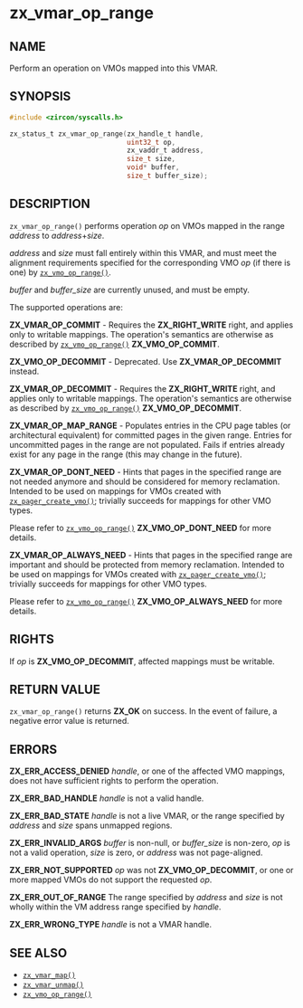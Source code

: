 # zx_vmar_op_range

## NAME

<!-- Contents of this heading updated by update-docs-from-fidl, do not edit. -->

Perform an operation on VMOs mapped into this VMAR.

## SYNOPSIS

<!-- Contents of this heading updated by update-docs-from-fidl, do not edit. -->

```c
#include <zircon/syscalls.h>

zx_status_t zx_vmar_op_range(zx_handle_t handle,
                             uint32_t op,
                             zx_vaddr_t address,
                             size_t size,
                             void* buffer,
                             size_t buffer_size);
```

## DESCRIPTION

`zx_vmar_op_range()` performs operation *op* on VMOs mapped in the range *address* to
*address*+*size*.

*address* and *size* must fall entirely within this VMAR, and must meet the alignment requirements
specified for the corresponding VMO *op* (if there is one) by [`zx_vmo_op_range()`].

*buffer* and *buffer_size* are currently unused, and must be empty.

The supported operations are:

**ZX_VMAR_OP_COMMIT** - Requires the **ZX_RIGHT_WRITE** right, and applies only to writable
mappings. The operation's semantics are otherwise as described by
[`zx_vmo_op_range()`](/docs/reference/syscalls/vmo_op_range.md) **ZX_VMO_OP_COMMIT**.

**ZX_VMO_OP_DECOMMIT** - Deprecated. Use **ZX_VMAR_OP_DECOMMIT** instead.

**ZX_VMAR_OP_DECOMMIT** - Requires the **ZX_RIGHT_WRITE** right, and applies only to writable
mappings. The operation's semantics are otherwise as described by
[`zx_vmo_op_range()`](/docs/reference/syscalls/vmo_op_range.md) **ZX_VMO_OP_DECOMMIT**.

**ZX_VMAR_OP_MAP_RANGE** - Populates entries in the CPU page tables (or architectural equivalent)
for committed pages in the given range. Entries for uncommitted pages in the range are not
populated. Fails if entries already exist for any page in the range (this may change in the future).

**ZX_VMAR_OP_DONT_NEED** - Hints that pages in the specified range are not needed anymore and should
be considered for memory reclamation. Intended to be used on mappings for VMOs created with
[`zx_pager_create_vmo()`](/docs/reference/syscalls/pager_create_vmo.md); trivially succeeds for
mappings for other VMO types.

Please refer to [`zx_vmo_op_range()`](/docs/reference/syscalls/vmo_op_range.md)
**ZX_VMO_OP_DONT_NEED** for more details.

**ZX_VMAR_OP_ALWAYS_NEED** - Hints that pages in the specified range are important and should be
protected from memory reclamation. Intended to be used on mappings for VMOs created with
[`zx_pager_create_vmo()`](/docs/reference/syscalls/pager_create_vmo.md); trivially succeeds for
mappings for other VMO types.

Please refer to [`zx_vmo_op_range()`](/docs/reference/syscalls/vmo_op_range.md)
**ZX_VMO_OP_ALWAYS_NEED** for more details.

## RIGHTS

<!-- Contents of this heading updated by update-docs-from-fidl, do not edit. -->

If *op* is **ZX_VMO_OP_DECOMMIT**, affected mappings must be writable.

## RETURN VALUE

`zx_vmar_op_range()` returns **ZX_OK** on success. In the event of failure, a negative error value
is returned.

## ERRORS

**ZX_ERR_ACCESS_DENIED**  *handle*, or one of the affected VMO mappings, does not have sufficient
rights to perform the operation.

**ZX_ERR_BAD_HANDLE**  *handle* is not a valid handle.

**ZX_ERR_BAD_STATE**  *handle* is not a live VMAR, or the range specified by *address* and *size*
spans unmapped regions.

**ZX_ERR_INVALID_ARGS**  *buffer* is non-null, or *buffer_size* is non-zero, *op* is not a valid
operation, *size* is zero, or *address* was not page-aligned.

**ZX_ERR_NOT_SUPPORTED**  *op* was not **ZX_VMO_OP_DECOMMIT**, or one or more mapped VMOs do not
support the requested *op*.

**ZX_ERR_OUT_OF_RANGE**  The range specified by *address* and *size* is not wholly within the VM
address range specified by *handle*.

**ZX_ERR_WRONG_TYPE**  *handle* is not a VMAR handle.

## SEE ALSO

 - [`zx_vmar_map()`]
 - [`zx_vmar_unmap()`]
 - [`zx_vmo_op_range()`]

<!-- References updated by update-docs-from-fidl, do not edit. -->

[`zx_vmar_map()`]: vmar_map.md
[`zx_vmar_unmap()`]: vmar_unmap.md
[`zx_vmo_op_range()`]: vmo_op_range.md
